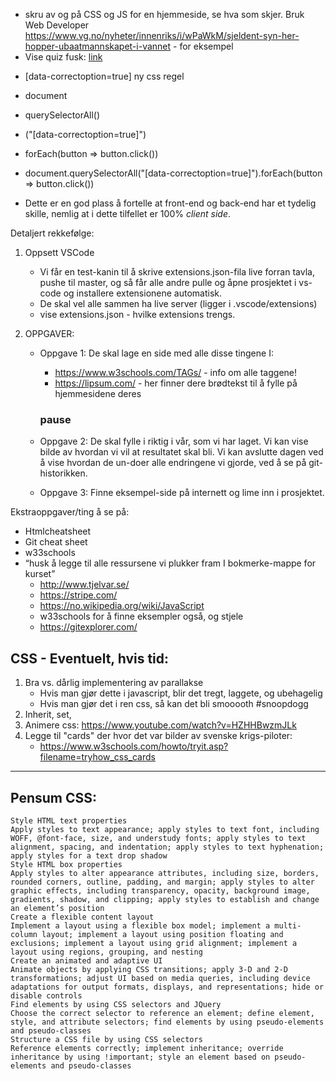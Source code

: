 

- skru av og på CSS og JS for en hjemmeside, se hva som skjer.
Bruk Web Developer
  https://www.vg.no/nyheter/innenriks/i/wPaWkM/sjeldent-syn-her-hopper-ubaatmannskapet-i-vannet - for eksempel
- Vise quiz fusk: [link](https://www.nrk.no/kultur/quiz_-noreg-rundt-med-forfattarar-1.15008193)
* [data-correctoption=true]  ny css regel
* document
* querySelectorAll()
* ("[data-correctoption=true]")
* forEach(button => button.click())
* document.querySelectorAll("[data-correctoption=true]").forEach(button => button.click())

* Dette er en god plass å fortelle at front-end og back-end har et tydelig skille, nemlig at i dette tilfellet er 100% _client side_.

Detaljert rekkefølge:



1. Oppsett VSCode
    * Vi får en test-kanin til å skrive extensions.json-fila live forran tavla, pushe til master, og så får alle andre pulle og åpne prosjektet i vs-code og installere extensionene automatisk.
    * De skal vel alle sammen ha live server (ligger i .vscode/extensions)
    * vise extensions.json - hvilke extensions trengs.

5. OPPGAVER:
    * Oppgave 1: De skal lage en side med alle disse tingene I:

        * https://www.w3schools.com/TAGs/ - info om alle taggene!
        * https://lipsum.com/ - her finner dere brødtekst til å fylle på hjemmesidene deres

        ### pause
       
    * Oppgave 2: De skal fylle i riktig i vår, som vi har laget.
    Vi kan vise bilde av hvordan vi vil at resultatet skal bli.
    Vi kan avslutte dagen ved å vise hvordan de un-doer alle endringene vi gjorde, ved å se på git-historikken.

    * Oppgave 3: Finne eksempel-side på internett og lime inn i prosjektet.


Ekstraoppgaver/ting å se på:
* Htmlcheatsheet
* Git cheat sheet
* w33schools
* “husk å legge til alle ressursene vi plukker fram I bokmerke-mappe for kurset”
    * http://www.tjelvar.se/
    * https://stripe.com/
    * https://no.wikipedia.org/wiki/JavaScript
    * w33schools for å finne eksempler også, og stjele
    * https://gitexplorer.com/


## CSS - Eventuelt, hvis tid:

1. Bra vs. dårlig implementering av parallakse
    * Hvis man gjør dette i javascript, blir det tregt, laggete, og ubehagelig
    * Hvis man gjør det i ren css, så kan det bli smooooth #snoopdogg
1. Inherit, set,
1. Animere css: https://www.youtube.com/watch?v=HZHHBwzmJLk
1. Legge til "cards" der hvor det var bilder av svenske krigs-piloter:
    * https://www.w3schools.com/howto/tryit.asp?filename=tryhow_css_cards


<hr>

## Pensum CSS:
    Style HTML text properties
    Apply styles to text appearance; apply styles to text font, including WOFF, @font-face, size, and understudy fonts; apply styles to text alignment, spacing, and indentation; apply styles to text hyphenation; apply styles for a text drop shadow
    Style HTML box properties
    Apply styles to alter appearance attributes, including size, borders, rounded corners, outline, padding, and margin; apply styles to alter graphic effects, including transparency, opacity, background image, gradients, shadow, and clipping; apply styles to establish and change an element’s position
    Create a flexible content layout
    Implement a layout using a flexible box model; implement a multi-column layout; implement a layout using position floating and exclusions; implement a layout using grid alignment; implement a layout using regions, grouping, and nesting
    Create an animated and adaptive UI
    Animate objects by applying CSS transitions; apply 3-D and 2-D transformations; adjust UI based on media queries, including device adaptations for output formats, displays, and representations; hide or disable controls
    Find elements by using CSS selectors and JQuery
    Choose the correct selector to reference an element; define element, style, and attribute selectors; find elements by using pseudo-elements and pseudo-classes
    Structure a CSS file by using CSS selectors
    Reference elements correctly; implement inheritance; override inheritance by using !important; style an element based on pseudo-elements and pseudo-classes